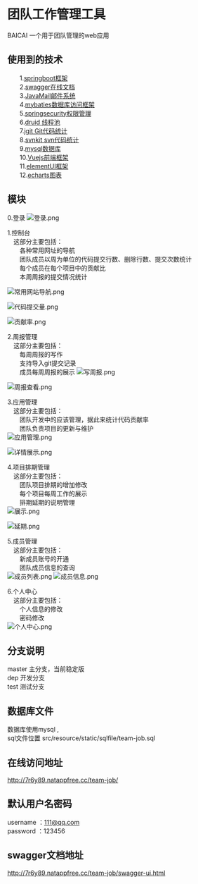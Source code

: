 # 团队工作管理工具

BAICAI  一个用于团队管理的web应用


## 使用到的技术 ##
&emsp;&emsp;1.[springboot框架](https://spring.io/projects/spring-boot)  
&emsp;&emsp;2.[swagger在线文档](https://github.com/battcn/swagger-spring-boot)  
&emsp;&emsp;3.[JavaMail邮件系统](http://www.runoob.com/java/java-sending-email.html)  
&emsp;&emsp;4.[mybaties数据库访问框架](http://www.mybatis.org/mybatis-3/)  
&emsp;&emsp;5.[springsecurity权限管理](https://spring.io/guides/gs/securing-web/)  
&emsp;&emsp;6.[druid 线程池](https://github.com/alibaba/druid/tree/master/druid-spring-boot-starter)  
&emsp;&emsp;7.[jgit Git代码统计](https://www.eclipse.org/jgit/)  
&emsp;&emsp;8.[svnkit svn代码统计](https://svnkit.com/)  
&emsp;&emsp;9.[mysql数据库](https://www.mysql.com/)  
&emsp;&emsp;10.[Vuejs前端框架](https://vuejs.org/)  
&emsp;&emsp;11.[elementUI框架](http://element-cn.eleme.io/#/zh-CN)  
&emsp;&emsp;12.[echarts图表](https://echarts.baidu.com/)
## 模块 ##
0.登录
![登录.png](https://upload-images.jianshu.io/upload_images/8494967-f064cdd4325efd98.png?imageMogr2/auto-orient/strip%7CimageView2/2/w/1240)

1.控制台  
&emsp;这部分主要包括：  
&emsp;&emsp;各种常用网址的导航  
&emsp;&emsp;团队成员以周为单位的代码提交行数、删除行数、提交次数统计  
&emsp;&emsp;每个成员在每个项目中的贡献比  
&emsp;&emsp;本周周报的提交情况统计  

![常用网站导航.png](https://upload-images.jianshu.io/upload_images/8494967-75c58e5a38d913f5.png?imageMogr2/auto-orient/strip%7CimageView2/2/w/1240)

![代码提交量.png](https://upload-images.jianshu.io/upload_images/8494967-761d0cc188bc4006.png?imageMogr2/auto-orient/strip%7CimageView2/2/w/1240)

![贡献率.png](https://upload-images.jianshu.io/upload_images/8494967-4eccd235157def4b.png?imageMogr2/auto-orient/strip%7CimageView2/2/w/1240)


2.周报管理  
&emsp;这部分主要包括：  
&emsp;&emsp;每周周报的写作  
&emsp;&emsp;支持导入git提交记录  
&emsp;&emsp;成员每周周报的展示
![写周报.png](https://upload-images.jianshu.io/upload_images/8494967-15804e26072bebe2.png?imageMogr2/auto-orient/strip%7CimageView2/2/w/1240)

![周报查看.png](https://upload-images.jianshu.io/upload_images/8494967-5ce1eef1bffe6040.png?imageMogr2/auto-orient/strip%7CimageView2/2/w/1240)

3.应用管理  
&emsp;这部分主要包括：  
&emsp;&emsp;团队开发中的应该管理，据此来统计代码贡献率  
&emsp;&emsp;团队负责项目的更新与维护  
![应用管理.png](https://upload-images.jianshu.io/upload_images/8494967-07112e6e91ecc7e9.png?imageMogr2/auto-orient/strip%7CimageView2/2/w/1240)

![详情展示.png](https://upload-images.jianshu.io/upload_images/8494967-072f0ef670665beb.png?imageMogr2/auto-orient/strip%7CimageView2/2/w/1240)


4.项目排期管理  
&emsp;这部分主要包括：  
&emsp;&emsp;团队项目排期的增加修改  
&emsp;&emsp;每个项目每周工作的展示  
&emsp;&emsp;排期延期的说明管理  
![展示.png](https://upload-images.jianshu.io/upload_images/8494967-21f6e70fc3a812b1.png?imageMogr2/auto-orient/strip%7CimageView2/2/w/1240)

![延期.png](https://upload-images.jianshu.io/upload_images/8494967-f13cba682da97595.png?imageMogr2/auto-orient/strip%7CimageView2/2/w/1240)



5.成员管理  
&emsp;这部分主要包括：  
&emsp;&emsp;新成员账号的开通  
&emsp;&emsp;团队成员信息的查询  
![成员列表.png](https://upload-images.jianshu.io/upload_images/8494967-9d7a3c37128d97db.png?imageMogr2/auto-orient/strip%7CimageView2/2/w/1240)
![成员信息.png](https://upload-images.jianshu.io/upload_images/8494967-931133a59dd012d7.png?imageMogr2/auto-orient/strip%7CimageView2/2/w/1240)

6.个人中心  
&emsp;这部分主要包括：  
&emsp;&emsp;个人信息的修改  
&emsp;&emsp;密码修改  
![个人中心.png](https://upload-images.jianshu.io/upload_images/8494967-6ceff205449675b0.png?imageMogr2/auto-orient/strip%7CimageView2/2/w/1240)


## 分支说明
master  主分支，当前稳定版  
dep  开发分支  
test 测试分支

## 数据库文件
数据库使用mysql ,  
sql文件位置  src/resource/static/sqlfile/team-job.sql

## 在线访问地址
http://7r6y89.natappfree.cc/team-job/
## 默认用户名密码
username ：111@qq.com  
password ：123456

## swagger文档地址
http://7r6y89.natappfree.cc/team-job/swagger-ui.html
